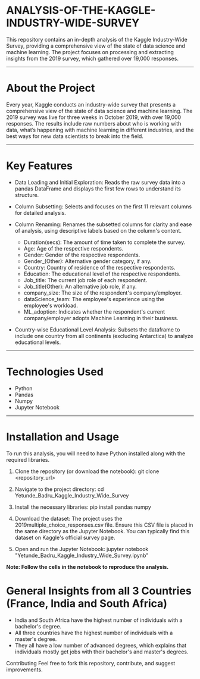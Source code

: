 # ANALYSIS-OF-THE-KAGGLE-INDUSTRY-WIDE-SURVEY

This repository contains an in-depth analysis of the Kaggle Industry-Wide Survey, providing a comprehensive view of the state of data science and machine learning. The project focuses on processing and extracting insights from the 2019 survey, which gathered over 19,000 responses.

---

# About the Project

Every year, Kaggle conducts an industry-wide survey that presents a comprehensive view of the state of data science and machine learning. The 2019 survey was live for three weeks in October 2019, with over 19,000 responses. The results include raw numbers about who is working with data, what’s happening with machine learning in different industries, and the best ways for new data scientists to break into the field.

---

# Key Features

- Data Loading and Initial Exploration: Reads the raw survey data into a pandas DataFrame and displays the first few rows to understand its structure.

- Column Subsetting: Selects and focuses on the first 11 relevant columns for detailed analysis.

- Column Renaming: Renames the subsetted columns for clarity and ease of analysis, using descriptive labels based on the column's content.
  - Duration(secs): The amount of time taken to complete the survey.
  - Age: Age of the respective respondents.
  - Gender: Gender of the respective respondents.
  - Gender_(Other): Alternative gender category, if any.
  - Country: Country of residence of the respective respondents.
  - Education: The educational level of the respective respondents.
  - Job_title: The current job role of each respondent.
  - Job_title(Other): An alternative job role, if any.
  - company_size: The size of the respondent's company/employer.
  - dataScience_team: The employee's experience using the employee's workload.
  - ML_adoption: Indicates whether the respondent's current company/employer adopts Machine Learning in their business.

- Country-wise Educational Level Analysis: Subsets the dataframe to include one country from all continents (excluding Antarctica) to analyze educational levels.

---

# Technologies Used

- Python
- Pandas
- Numpy
- Jupyter Notebook

---

# Installation and Usage
To run this analysis, you will need to have Python installed along with the required libraries.

1. Clone the repository (or download the notebook):
git clone <repository_url>

2. Navigate to the project directory:
cd Yetunde_Badru_Kaggle_Industry_Wide_Survey

3. Install the necessary libraries:
pip install pandas numpy

4. Download the dataset:
The project uses the 2019multiple_choice_responses.csv file. Ensure this CSV file is placed in the same directory as the Jupyter Notebook. You can typically find this dataset on Kaggle's official survey page.

5. Open and run the Jupyter Notebook:
jupyter notebook "Yetunde_Badru_Kaggle_Industry_Wide_Survey.ipynb"

**Note: Follow the cells in the notebook to reproduce the analysis.**

# General Insights from all 3 Countries (France, India and South Africa)

- India and South Africa have the highest number of individuals with a bachelor's degree.
- All three countries have the highest number of individuals with a master's degree.
- They all have a low number of advanced degrees, which explains that individuals mostly get jobs with their bachelor's and master's degrees.

Contributing
Feel free to fork this repository, contribute, and suggest improvements.
